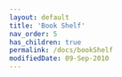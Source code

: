 ```yaml
---
layout: default
title: 'Book Shelf'
nav_order: 5
has_children: true
permalink: /docs/bookShelf
modifiedDate: 09-Sep-2010
---
```




